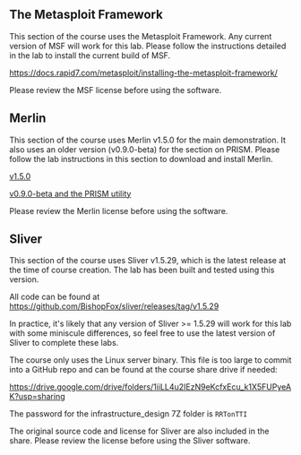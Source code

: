 ## The Metasploit Framework

This section of the course uses the Metasploit Framework. Any current version of MSF will work for this lab. Please follow the instructions detailed in the lab to install the current build of MSF.

https://docs.rapid7.com/metasploit/installing-the-metasploit-framework/

Please review the MSF license before using the software.

## Merlin

This section of the course uses Merlin v1.5.0 for the main demonstration. It also uses an older version (v0.9.0-beta) for the section on PRISM. Please follow the lab instructions in this section to download and install Merlin.

[v1.5.0](https://github.com/Ne0nd0g/merlin/releases/download/v1.5.0/)

[v0.9.0-beta and the PRISM utility](https://github.com/Ne0nd0g/merlin/releases/download/v0.9.0-beta/)

Please review the Merlin license before using the software.

## Sliver
This section of the course uses Sliver v1.5.29, which is the latest release at the time of course creation. The lab has been built and tested using this version.

All code can be found at https://github.com/BishopFox/sliver/releases/tag/v1.5.29

In practice, it's likely that any version of Sliver >= 1.5.29 will work for this lab with some miniscule differences, so feel free to use the latest version of Sliver to complete these labs. 

The course only uses the Linux server binary. This file is too large to commit into a GitHub repo and can be found at the course share drive if needed:

https://drive.google.com/drive/folders/1iiLL4u2IEzN9eKcfxEcu_k1X5FUPyeAK?usp=sharing

The password for the infrastructure_design 7Z folder is `RRTonTTI`

The original source code and license for Sliver are also included in the share. Please review the license before using the Sliver software.
